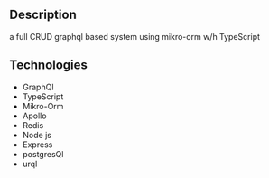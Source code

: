 ## Description
a full CRUD graphql based system using mikro-orm w/h TypeScript
## Technologies 
- GraphQl 
- TypeScript
- Mikro-Orm
- Apollo 
- Redis 
- Node js
- Express 
- postgresQl
- urql
